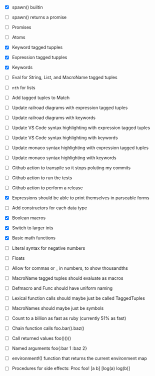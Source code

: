 - [x] spawn() builtin
- [ ] spawn() returns a promise
- [ ] Promises
- [ ] Atoms
- [x] Keyword tagged tupples
- [x] Expression tagged tupples
- [x] Keywords

- [ ] Eval for String, List, and MacroName tagged tuples
- [ ] `nth` for lists

- [ ] Add tagged tuples to Match
- [ ] Update railroad diagrams with expression tagged tuples
- [ ] Update railroad diagrams with keywords
- [ ] Update VS Code syntax highlighting with expression tagged tuples
- [ ] Update VS Code syntax highlighting with keywords
- [ ] Update monaco syntax highlighting with expression tagged tuples
- [ ] Update monaco syntax highlighting with keywords

- [ ] Github action to transpile so it stops poluting my commits
- [ ] Github action to run the tests
- [ ] Github action to perform a release

- [x] Expressions should be able to print themselves in parseable forms

- [ ] Add constructors for each data type

- [x] Boolean macros

- [x] Switch to larger ints
- [x] Basic math functions
- [ ] Literal syntax for negative numbers
- [ ] Floats
- [ ] Allow for commas or _ in numbers, to show thousandths

- [ ] MacroName tagged tuples should evaluate as macros

- [ ] Defmacro and Func should have uniform naming

- [ ] Lexical function calls should maybe just be called TaggedTuples
- [ ] MacroNames should maybe just be symbols

- [ ] Count to a billion as fast as ruby (currently 51% as fast)

- [ ] Chain function calls foo.bar().baz()
- [ ] Call returned values foo()()()
- [ ] Named arguments foo{:bar 1 :baz 2}

- [ ] environment!() function that returns the current environment map
- [ ] Procedures for side effects: Proc foo! [a b] [log(a) log(b)]